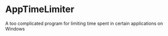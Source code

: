 # AppTimeLimiter
A too complicated program for limiting time spent in certain applications on Windows
